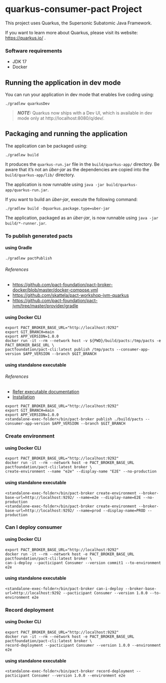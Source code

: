 # quarkus-consumer-pact Project

This project uses Quarkus, the Supersonic Subatomic Java Framework.

If you want to learn more about Quarkus, please visit its website: https://quarkus.io/ .

### Software requirements
* JDK 17
* Docker

## Running the application in dev mode

You can run your application in dev mode that enables live coding using:
```shell script
./gradlew quarkusDev
```

> **_NOTE:_**  Quarkus now ships with a Dev UI, which is available in dev mode only at http://localhost:8080/q/dev/.

## Packaging and running the application

The application can be packaged using:
```shell script
./gradlew build
```
It produces the `quarkus-run.jar` file in the `build/quarkus-app/` directory.
Be aware that it’s not an _über-jar_ as the dependencies are copied into the `build/quarkus-app/lib/` directory.

The application is now runnable using `java -jar build/quarkus-app/quarkus-run.jar`.

If you want to build an _über-jar_, execute the following command:
```shell script
./gradlew build -Dquarkus.package.type=uber-jar
```

The application, packaged as an _über-jar_, is now runnable using `java -jar build/*-runner.jar`.


### To publish generated pacts
#### using Gradle
```shell script
./gradlew pactPublish
```

######  References
* https://github.com/pact-foundation/pact-broker-docker/blob/master/docker-compose.yml
* https://github.com/skattela/pact-workshop-jvm-quarkus
* https://github.com/pact-foundation/pact-jvm/tree/master/provider/gradle


#### using Docker CLI

```shell
export PACT_BROKER_BASE_URL="http://localhost:9292"
export GIT_BRANCH=main
export APP_VERSION=1.0.0
docker run -it --rm --network host -v ${PWD}/build/pacts:/tmp/pacts -e PACT_BROKER_BASE_URL \
pactfoundation/pact-cli:latest publish /tmp/pacts --consumer-app-version $APP_VERSION --branch $GIT_BRANCH
```

#### using standalone executable 

######  References
* [Refer executable documentation](https://github.com/pact-foundation/pact-ruby-standalone#pact-broker-client)
* [Installation](https://github.com/pact-foundation/pact-ruby-standalone/releases)

```shell
export PACT_BROKER_BASE_URL="http://localhost:9292"
export GIT_BRANCH=main
export APP_VERSION=1.0.0
<standalone-exec-folder>/bin/pact-broker publish ./build/pacts --consumer-app-version $APP_VERSION --branch $GIT_BRANCH
```

### Create environment

#### using Docker CLI
```shell
export PACT_BROKER_BASE_URL="http://localhost:9292"
docker run -it --rm --network host -e PACT_BROKER_BASE_URL pactfoundation/pact-cli:latest broker \
create-environment --name "e2e" --display-name "E2E" --no-production
```

#### using standalone executable
```shell
<standalone-exec-folder>/bin/pact-broker create-environment --broker-base-url=http://localhost:9292/ --name=e2e --display-name=E2E --no-production
<standalone-exec-folder>/bin/pact-broker create-environment --broker-base-url=http://localhost:9292/ --name=prod --display-name=PROD --production
```

### Can I deploy consumer

#### using Docker CLI
```shell
export PACT_BROKER_BASE_URL="http://localhost:9292"
docker run -it --rm --network host -e PACT_BROKER_BASE_URL pactfoundation/pact-cli:latest broker \
can-i-deploy --pacticipant Consumer --version commit1 --to-environment e2e
```

#### using standalone executable
```shell
<standalone-exec-folder>/bin/pact-broker can-i-deploy --broker-base-url=http://localhost:9292 --pacticipant Consumer --version 1.0.0 --to-environment e2e
```

### Record deployment

#### using Docker CLI
```shell
export PACT_BROKER_BASE_URL="http://localhost:9292"
docker run -it --rm --network host -e PACT_BROKER_BASE_URL pactfoundation/pact-cli:latest broker \
record-deployment --pacticipant Consumer --version 1.0.0 --environment e2e 
```

#### using standalone executable
```shell
<standalone-exec-folder>/bin/pact-broker record-deployment --pacticipant Consumer --version 1.0.0 --environment e2e
```
